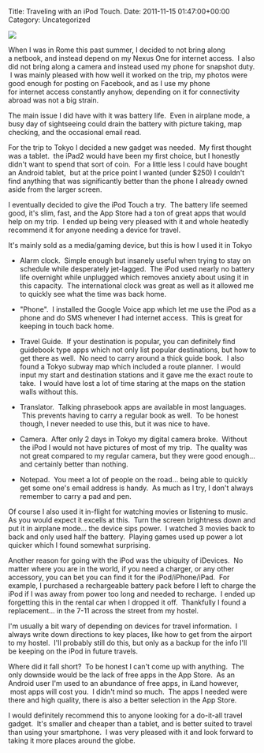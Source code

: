 Title: Traveling with an iPod Touch.
Date: 2011-11-15 01:47:00+00:00
Category: Uncategorized

![](http://www.robsayers.com/img/apple-ipod-touch-4g.png)

  

When I was in Rome this past summer, I decided to not bring along a netbook,
and instead depend on my Nexus One for internet access.  I also did not bring
along a camera and instead used my phone for snapshot duty.  I was mainly
pleased with how well it worked on the trip, my photos were good enough for
posting on Facebook, and as I use my phone for internet access constantly
anyhow, depending on it for connectivity abroad was not a big strain.

  

The main issue I did have with it was battery life.  Even in airplane mode, a
busy day of sightseeing could drain the battery with picture taking, map
checking, and the occasional email read.

  

For the trip to Tokyo I decided a new gadget was needed.  My first thought was
a tablet.  the iPad2 would have been my first choice, but I honestly didn't
want to spend that sort of coin.  For a little less I could have bought an
Android tablet,  but at the price point I wanted (under $250) I couldn't find
anything that was significantly better than the phone I already owned aside
from the larger screen.

  

I eventually decided to give the iPod Touch a try.  The battery life seemed
good, it's slim, fast, and the App Store had a ton of great apps that would
help on my trip.  I ended up being very pleased with it and whole heatedly
recommend it for anyone needing a device for travel.

  

It's mainly sold as a media/gaming device, but this is how I used it in Tokyo

  

  

  * Alarm clock.  Simple enough but insanely useful when trying to stay on schedule while desperately jet-lagged.  The iPod used nearly no battery life overnight while unplugged which removes anxiety about using it in this capacity.  The international clock was great as well as it allowed me to quickly see what the time was back home.
  

  * "Phone".  I installed the Google Voice app which let me use the iPod as a phone and do SMS whenever I had internet access.  This is great for keeping in touch back home.
  

  * Travel Guide.  If your destination is popular, you can definitely find guidebook type apps which not only list popular destinations, but how to get there as well.  No need to carry around a thick guide book.  I also found a Tokyo subway map which included a route planner.  I would input my start and destination stations and it gave me the exact route to take.  I would have lost a lot of time staring at the maps on the station walls without this.
  

  * Translator.  Talking phrasebook apps are available in most languages.  This prevents having to carry a regular book as well.  To be honest though, I never needed to use this, but it was nice to have.
  

  * Camera.  After only 2 days in Tokyo my digital camera broke.  Without the iPod I would not have pictures of most of my trip.  The quality was not great compared to my regular camera, but they were good enough... and certainly better than nothing.
  

  * Notepad.  You meet a lot of people on the road... being able to quickly get some one's email address is handy.  As much as I try, I don't always remember to carry a pad and pen.
  
  

Of course I also used it in-flight for watching movies or listening to music.
As you would expect it excells at this.  Turn the screen brightness down and
put it in airplane mode... the device sips power.  I watched 3 movies back to
back and only used half the battery.  Playing games used up power a lot
quicker which I found somewhat surprising.

  

Another reason for going with the iPod was the ubiquity of iDevices.  No
matter where you are in the world, if you need a charger, or any other
accessory, you can bet you can find it for the iPod/iPhone/iPad.  For example,
I purchased a rechargeable battery pack before I left to charge the iPod if I
was away from power too long and needed to recharge.  I ended up forgetting
this in the rental car when I dropped it off.  Thankfully I found a
replacement... in the 7-11 across the street from my hostel.

  

I'm usually a bit wary of depending on devices for travel information.  I
always write down directions to key places, like how to get from the airport
to my hostel.  I'll probably still do this, but only as a backup for the info
I'll be keeping on the iPod in future travels.

  

Where did it fall short?  To be honest I can't come up with anything.  The
only downside would be the lack of free apps in the App Store.  As an Android
user I'm used to an abundance of free apps, in iLand however,  most apps will
cost you.  I didn't mind so much.  The apps I needed were there and high
quality, there is also a better selection in the App Store.

  

I would definitely recommend this to anyone looking for a do-it-all travel
gadget.  It's smaller and cheaper than a tablet, and is better suited to
travel than using your smartphone.  I was very pleased with it and look
forward to taking it more places around the globe.

  


